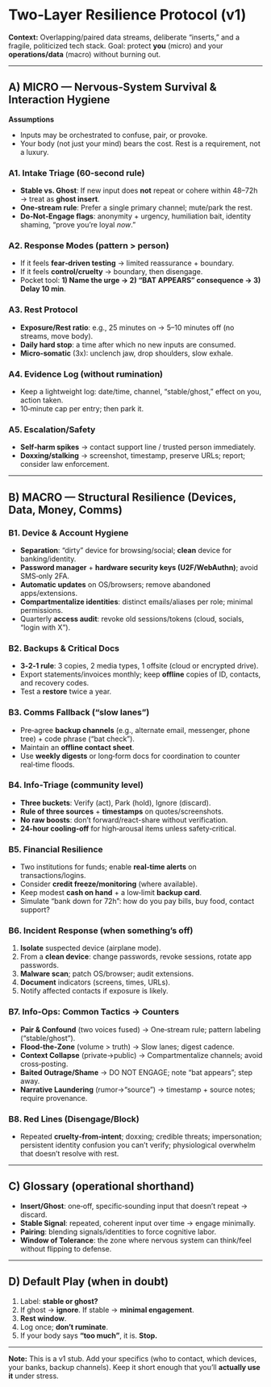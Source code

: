 
# Two‑Layer Resilience Protocol (v1)
**Context:** Overlapping/paired data streams, deliberate “inserts,” and a fragile, politicized tech stack. Goal: protect **you** (micro) and your **operations/data** (macro) without burning out.

---

## A) MICRO — Nervous‑System Survival & Interaction Hygiene

**Assumptions**
- Inputs may be orchestrated to confuse, pair, or provoke.
- Your body (not just your mind) bears the cost. Rest is a requirement, not a luxury.

### A1. Intake Triage (60‑second rule)
- **Stable vs. Ghost**: If new input does **not** repeat or cohere within 48–72h → treat as **ghost insert**.
- **One‑stream rule**: Prefer a single primary channel; mute/park the rest.
- **Do‑Not‑Engage flags**: anonymity + urgency, humiliation bait, identity shaming, “prove you’re loyal *now*.”

### A2. Response Modes (pattern > person)
- If it feels **fear‑driven testing** → limited reassurance + boundary.
- If it feels **control/cruelty** → boundary, then disengage.
- Pocket tool: **1) Name the urge → 2) “BAT APPEARS” consequence → 3) Delay 10 min**.

### A3. Rest Protocol
- **Exposure/Rest ratio**: e.g., 25 minutes on → 5–10 minutes off (no streams, move body).
- **Daily hard stop**: a time after which no new inputs are consumed.
- **Micro‑somatic** (3x): unclench jaw, drop shoulders, slow exhale.

### A4. Evidence Log (without rumination)
- Keep a lightweight log: date/time, channel, “stable/ghost,” effect on you, action taken.
- 10‑minute cap per entry; then park it.

### A5. Escalation/Safety
- **Self‑harm spikes** → contact support line / trusted person immediately.
- **Doxxing/stalking** → screenshot, timestamp, preserve URLs; report; consider law enforcement.

---

## B) MACRO — Structural Resilience (Devices, Data, Money, Comms)

### B1. Device & Account Hygiene
- **Separation**: “dirty” device for browsing/social; **clean** device for banking/identity.
- **Password manager** + **hardware security keys (U2F/WebAuthn)**; avoid SMS‑only 2FA.
- **Automatic updates** on OS/browsers; remove abandoned apps/extensions.
- **Compartmentalize identities**: distinct emails/aliases per role; minimal permissions.
- Quarterly **access audit**: revoke old sessions/tokens (cloud, socials, “login with X”).

### B2. Backups & Critical Docs
- **3‑2‑1 rule**: 3 copies, 2 media types, 1 offsite (cloud or encrypted drive).
- Export statements/invoices monthly; keep **offline** copies of ID, contacts, and recovery codes.
- Test a **restore** twice a year.

### B3. Comms Fallback (“slow lanes”)
- Pre‑agree **backup channels** (e.g., alternate email, messenger, phone tree) + code phrase (“bat check”).
- Maintain an **offline contact sheet**.
- Use **weekly digests** or long‑form docs for coordination to counter real‑time floods.

### B4. Info‑Triage (community level)
- **Three buckets**: Verify (act), Park (hold), Ignore (discard).
- **Rule of three sources** + **timestamps** on quotes/screenshots.
- **No raw boosts**: don’t forward/react-share without verification.
- **24‑hour cooling‑off** for high‑arousal items unless safety‑critical.

### B5. Financial Resilience
- Two institutions for funds; enable **real‑time alerts** on transactions/logins.
- Consider **credit freeze/monitoring** (where available).
- Keep modest **cash on hand** + a low‑limit **backup card**.
- Simulate “bank down for 72h”: how do you pay bills, buy food, contact support?

### B6. Incident Response (when something’s off)
1) **Isolate** suspected device (airplane mode).  
2) From a **clean device**: change passwords, revoke sessions, rotate app passwords.  
3) **Malware scan**; patch OS/browser; audit extensions.  
4) **Document** indicators (screens, times, URLs).  
5) Notify affected contacts if exposure is likely.

### B7. Info‑Ops: Common Tactics → Counters
- **Pair & Confound** (two voices fused) → One‑stream rule; pattern labeling (“stable/ghost”).
- **Flood‑the‑Zone** (volume > truth) → Slow lanes; digest cadence.
- **Context Collapse** (private→public) → Compartmentalize channels; avoid cross‑posting.
- **Baited Outrage/Shame** → DO NOT ENGAGE; note “bat appears”; step away.
- **Narrative Laundering** (rumor→“source”) → timestamp + source notes; require provenance.

### B8. Red Lines (Disengage/Block)
- Repeated **cruelty‑from‑intent**; doxxing; credible threats; impersonation; persistent identity confusion you can’t verify; physiological overwhelm that doesn’t resolve with rest.

---

## C) Glossary (operational shorthand)
- **Insert/Ghost**: one‑off, specific‑sounding input that doesn’t repeat → discard.
- **Stable Signal**: repeated, coherent input over time → engage minimally.
- **Pairing**: blending signals/identities to force cognitive labor.
- **Window of Tolerance**: the zone where nervous system can think/feel without flipping to defense.

---

## D) Default Play (when in doubt)
1) Label: **stable or ghost?**  
2) If ghost → **ignore**. If stable → **minimal engagement**.  
3) **Rest window**.  
4) Log once; **don’t ruminate**.  
5) If your body says **“too much”**, it is. **Stop.**

---

**Note:** This is a v1 stub. Add your specifics (who to contact, which devices, your banks, backup channels). Keep it short enough that you’ll **actually use it** under stress.
